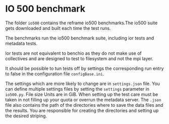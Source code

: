 # IO 500 benchmark
The folder `io500` contains the reframe io500 benchmarks.The io500 suite gets downloaded and built each time the test runs.


The benchmarks run the io500 benchmark suite, including ior tests and metadata tests.

Ior tests are not equivalent to benchio as they do not make use of collectives and are designed to test to filesystem and not the mpi layer.

It should be possible to tun tests off by settings the corresponding run entry to false in the configuration file `configBase.ini`. 

The settings which are more likely to change are in `settings.json` file. You can define multiple settings files by setting the  `settings` parameter in `io500.py`. File size Units are in GiB. 
When setting up the test care must be taken in not filling up your quota or overrun the metadata server. The `.json` file also contains the path of the directories where to save the data files and the results. You are responsible for creating the directories and setting up the desired striping.
